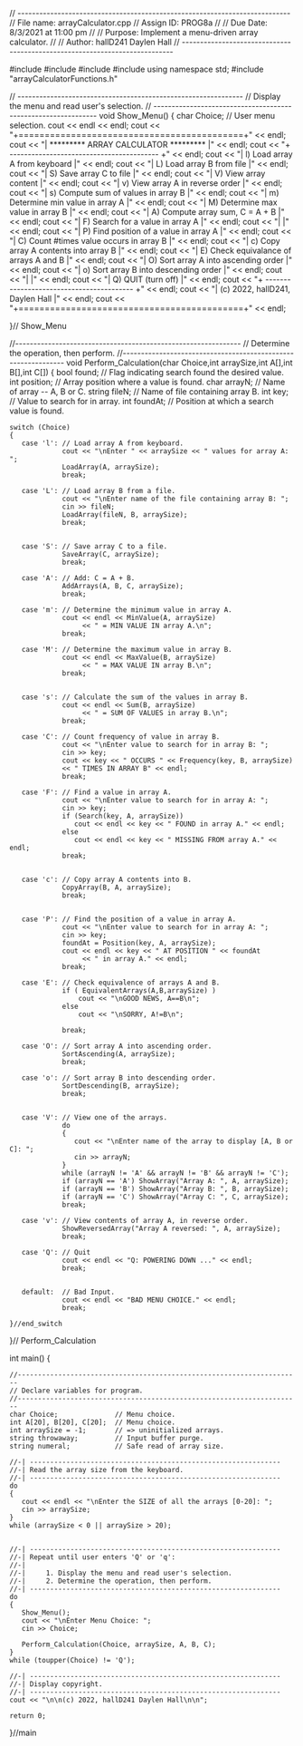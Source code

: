 // ---------------------------------------------------------------------------
// File name:   arrayCalculator.cpp
// Assign ID:   PROG8a
//
// Due Date:    8/3/2021 at 11:00 pm 
//
// Purpose:     Implement a menu-driven array calculator.
//
// Author:      hallD241 Daylen Hall 
// ---------------------------------------------------------------------------

#include <cstdlib>
#include <iostream>
#include <fstream>
#include <iomanip>
using namespace std;
#include "arrayCalculatorFunctions.h"

// --------------------------------------------------------------
// Display the menu and read user's selection.
// --------------------------------------------------------------
void Show_Menu()
{
   char Choice;   // User menu selection.
   cout << endl << endl;
   cout << "+===========================================+" << endl;
   cout << "| *********    ARRAY CALCULATOR   ********* |" << endl;
   cout << "+ ----------------------------------------- +" << endl;
   cout << "|   l) Load array A from keyboard           |" << endl;
   cout << "|   L) Load array B from file               |" << endl;
   cout << "|   S) Save array C to file                 |" << endl;
   cout << "|   V) View array content                   |" << endl;
   cout << "|   v) View array A in reverse order        |" << endl;
   cout << "|   s) Compute sum of values in array B     |" << endl;
   cout << "|   m) Determine min value in array A       |" << endl;
   cout << "|   M) Determine max value in array B       |" << endl;
   cout << "|   A) Compute array sum, C = A + B         |" << endl;
   cout << "|   F) Search for a value in array A        |" << endl;
   cout << "|                                           |" << endl;
   cout << "|   P) Find position of a value in array A  |" << endl;
   cout << "|   C) Count #times value occurs in array B |" << endl;
   cout << "|   c) Copy array A contents into array B   |" << endl;
   cout << "|   E) Check equivalance of arrays A and B  |" << endl;
   cout << "|   O) Sort array A into ascending order    |" << endl;
   cout << "|   o) Sort array B into descending order   |" << endl;
   cout << "|                                           |" << endl;
   cout << "|   Q) QUIT (turn off)                      |" << endl;
   cout << "+ ----------------------------------------- +" << endl;
   cout << "|      (c) 2022, hallD241, Daylen Hall     |" << endl;
   cout << "+===========================================+" << endl;

}// Show_Menu


//--------------------------------------------------------------
// Determine the operation, then perform.
//--------------------------------------------------------------
void Perform_Calculation(char Choice,int arraySize,int A[],int B[],int C[])
{
    bool found;       // Flag indicating search found the desired value.
    int position;     // Array position where a value is found.
    char arrayN;      // Name of array -- A, B or C.
    string fileN;     // Name of file containing array B.
    int key;          // Value to search for in array.
    int foundAt;      // Position at which a search value is found.

    switch (Choice)
    {
       case 'l': // Load array A from keyboard.
                 cout << "\nEnter " << arraySize << " values for array A: ";
                 LoadArray(A, arraySize);
                 break;

       case 'L': // Load array B from a file.
                 cout << "\nEnter name of the file containing array B: ";
                 cin >> fileN;
                 LoadArray(fileN, B, arraySize);
                 break;


       case 'S': // Save array C to a file.
                 SaveArray(C, arraySize);
                 break;

       case 'A': // Add: C = A + B. 
                 AddArrays(A, B, C, arraySize);
                 break;

       case 'm': // Determine the minimum value in array A.
                 cout << endl << MinValue(A, arraySize) 
                      << " = MIN VALUE IN array A.\n";
                 break;

       case 'M': // Determine the maximum value in array B.
                 cout << endl << MaxValue(B, arraySize) 
                      << " = MAX VALUE IN array B.\n";
                 break;


       case 's': // Calculate the sum of the values in array B.
                 cout << endl << Sum(B, arraySize) 
                      << " = SUM OF VALUES in array B.\n";
                 break;

       case 'C': // Count frequency of value in array B.
                 cout << "\nEnter value to search for in array B: ";
                 cin >> key;
                 cout << key << " OCCURS " << Frequency(key, B, arraySize)
                 << " TIMES IN ARRAY B" << endl;
                 break;

       case 'F': // Find a value in array A.
                 cout << "\nEnter value to search for in array A: ";
                 cin >> key;
                 if (Search(key, A, arraySize))
                    cout << endl << key << " FOUND in array A." << endl;
                 else
                    cout << endl << key << " MISSING FROM array A." << endl;
                 break;


       case 'c': // Copy array A contents into B.
                 CopyArray(B, A, arraySize);
                 break;


       case 'P': // Find the position of a value in array A.
                 cout << "\nEnter value to search for in array A: ";
                 cin >> key;
                 foundAt = Position(key, A, arraySize);
                 cout << endl << key << " AT POSITION " << foundAt 
                      << " in array A." << endl;
                 break;

       case 'E': // Check equivalence of arrays A and B.
                 if ( EquivalentArrays(A,B,arraySize) )
                     cout << "\nGOOD NEWS, A==B\n";
                 else
                     cout << "\nSORRY, A!=B\n";

                 break;

       case 'O': // Sort array A into ascending order.
                 SortAscending(A, arraySize);
                 break;

       case 'o': // Sort array B into descending order.
                 SortDescending(B, arraySize);
                 break;


       case 'V': // View one of the arrays.
                 do
                 {
                    cout << "\nEnter name of the array to display [A, B or C]: ";
                    cin >> arrayN; 
                 }
                 while (arrayN != 'A' && arrayN != 'B' && arrayN != 'C');
                 if (arrayN == 'A') ShowArray("Array A: ", A, arraySize); 
                 if (arrayN == 'B') ShowArray("Array B: ", B, arraySize); 
                 if (arrayN == 'C') ShowArray("Array C: ", C, arraySize); 
                 break;

       case 'v': // View contents of array A, in reverse order.
                 ShowReversedArray("Array A reversed: ", A, arraySize); 
                 break;

       case 'Q': // Quit 
                 cout << endl << "Q: POWERING DOWN ..." << endl;
                 break;


       default:  // Bad Input.
                 cout << endl << "BAD MENU CHOICE." << endl;
                 break;

    }//end_switch

}// Perform_Calculation

int main()
{
    
    //----------------------------------------------------------------------
    // Declare variables for program.
    //----------------------------------------------------------------------
    char Choice;              // Menu choice.
    int A[20], B[20], C[20];  // Menu choice.
    int arraySize = -1;       // => uninitialized arrays.
    string throwaway;         // Input buffer purge.
    string numeral;           // Safe read of array size.

    //-| --------------------------------------------------------------
    //-| Read the array size from the keyboard.
    //-| --------------------------------------------------------------
    do
    {
       cout << endl << "\nEnter the SIZE of all the arrays [0-20]: ";
       cin >> arraySize;
    }
    while (arraySize < 0 || arraySize > 20);


    //-| --------------------------------------------------------------
    //-| Repeat until user enters 'Q' or 'q': 
    //-|
    //-|     1. Display the menu and read user's selection.
    //-|     2. Determine the operation, then perform.
    //-| --------------------------------------------------------------
    do 
    {
       Show_Menu();
       cout << "\nEnter Menu Choice: ";
       cin >> Choice;

       Perform_Calculation(Choice, arraySize, A, B, C);
    } 
    while (toupper(Choice) != 'Q');

    //-| --------------------------------------------------------------
    //-| Display copyright. 
    //-| --------------------------------------------------------------
    cout << "\n\n(c) 2022, hallD241 Daylen Hall\n\n";

    return 0;
}//main

